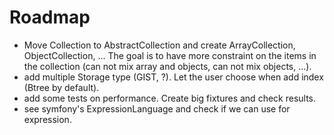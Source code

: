 # Roadmap

- Move Collection to AbstractCollection and create ArrayCollection, ObjectCollection, ... The goal is to have
more constraint on the items in the collection (can not mix array and objects, can not mix objects, ...).
- add multiple Storage type (GIST, ?). Let the user choose when add index (Btree by default).
- add some tests on performance. Create big fixtures and check results.
- see symfony's ExpressionLanguage and check if we can use for expression.
